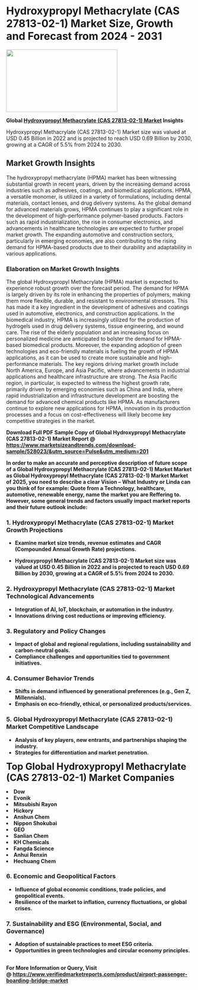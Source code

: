 <H1>Hydroxypropyl Methacrylate (CAS 27813-02-1) Market Size, Growth and Forecast from 2024 - 2031</H1><img class="aligncenter size-medium wp-image-584254" src="https://thirdeyenews.in/wp-content/uploads/2024/09/Global-Market-Research-300x168.jpeg" alt="" width="300" height="168" /><p><strong>Global&nbsp;<a href="https://www.marketsizeandtrends.com/download-sample/528023/&amp;utm_source=Pulse&amp;utm_medium=201">Hydroxypropyl Methacrylate (CAS 27813-02-1) Market</a> Insights</strong></p><p>Hydroxypropyl Methacrylate (CAS 27813-02-1) Market size was valued at USD 0.45 Billion in 2022 and is projected to reach USD 0.69 Billion by 2030, growing at a CAGR of 5.5% from 2024 to 2030.</p><p><h2>Market Growth Insights</h2> The hydroxypropyl methacrylate (HPMA) market has been witnessing substantial growth in recent years, driven by the increasing demand across industries such as adhesives, coatings, and biomedical applications. HPMA, a versatile monomer, is utilized in a variety of formulations, including dental materials, contact lenses, and drug delivery systems. As the global demand for advanced materials grows, HPMA continues to play a significant role in the development of high-performance polymer-based products. Factors such as rapid industrialization, the rise in consumer electronics, and advancements in healthcare technologies are expected to further propel market growth. The expanding automotive and construction sectors, particularly in emerging economies, are also contributing to the rising demand for HPMA-based products due to their durability and adaptability in various applications. <p><strong></strong></p> <h3>Elaboration on Market Growth Insights</h3> The global Hydroxypropyl Methacrylate (HPMA) market is expected to experience robust growth over the forecast period. The demand for HPMA is largely driven by its role in enhancing the properties of polymers, making them more flexible, durable, and resistant to environmental stressors. This has made it a key ingredient in the development of adhesives and coatings used in automotive, electronics, and construction applications. In the biomedical industry, HPMA is increasingly utilized for the production of hydrogels used in drug delivery systems, tissue engineering, and wound care. The rise of the elderly population and an increasing focus on personalized medicine are anticipated to bolster the demand for HPMA-based biomedical products. Moreover, the expanding adoption of green technologies and eco-friendly materials is fueling the growth of HPMA applications, as it can be used to create more sustainable and high-performance materials. The key regions driving market growth include North America, Europe, and Asia Pacific, where advancements in industrial applications and healthcare infrastructure are strong. The Asia Pacific region, in particular, is expected to witness the highest growth rate, primarily driven by emerging economies such as China and India, where rapid industrialization and infrastructure development are boosting the demand for advanced chemical products like HPMA. As manufacturers continue to explore new applications for HPMA, innovation in its production processes and a focus on cost-effectiveness will likely become key competitive strategies in the market. <p><strong></p><p><span class=""><strong>Download Full PDF Sample Copy of Global Hydroxypropyl Methacrylate (CAS 27813-02-1) Market Report</strong> @ <a href="https://www.marketsizeandtrends.com/download-sample/528023/&amp;utm_source=Pulse&amp;utm_medium=201" target="_blank">https://www.marketsizeandtrends.com/download-sample/528023/&amp;utm_source=Pulse&amp;utm_medium=201</a></span></p><p>In order to make an accurate and perceptive description of future scope of a Global&nbsp;Hydroxypropyl Methacrylate (CAS 27813-02-1) Market Market as Global&nbsp;Hydroxypropyl Methacrylate (CAS 27813-02-1) Market Market of 2025, you need to describe a clear Vision &ndash; What Industry or Linda can you think of for example: Quote from a Technology, healthcare, automotive, renewable energy, name the market you are Reffering to. However, some general trends and factors usually impact market reports and their future outlook include:</p><h3>1.&nbsp;<strong>Hydroxypropyl Methacrylate (CAS 27813-02-1) Market Growth Projections</strong></h3><ul><li>Examine market size trends, revenue estimates and CAGR (Compounded Annual Growth Rate) projections.</li><li><p>Hydroxypropyl Methacrylate (CAS 27813-02-1) Market size was valued at USD 0.45 Billion in 2022 and is projected to reach USD 0.69 Billion by 2030, growing at a CAGR of 5.5% from 2024 to 2030.</p></li></ul><h3>2.&nbsp;<strong>Hydroxypropyl Methacrylate (CAS 27813-02-1) Market Technological Advancements</strong></h3><ul><li>Integration of AI, IoT, blockchain, or automation in the industry.</li><li>Innovations driving cost reductions or improving efficiency.</li></ul><h3>3.&nbsp;<strong>Regulatory and Policy Changes</strong></h3><ul><li>Impact of global and regional regulations, including sustainability and carbon-neutral goals.</li><li>Compliance challenges and opportunities tied to government initiatives.</li></ul><h3>4.&nbsp;<strong>Consumer Behavior Trends</strong></h3><ul><li>Shifts in demand influenced by generational preferences (e.g., Gen Z, Millennials).</li><li>Emphasis on eco-friendly, ethical, or personalized products/services.</li></ul><h3>5.&nbsp;<strong>Global Hydroxypropyl Methacrylate (CAS 27813-02-1) Market Competitive Landscape</strong></h3><ul><li>Analysis of key players, new entrants, and partnerships shaping the industry.</li><li>Strategies for differentiation and market penetration.</li></ul><p data-pm-slice="1 1 []"><span style="color: inherit; font-family: inherit; font-size: 25px;">Top Global Hydroxypropyl Methacrylate (CAS 27813-02-1) Market Companies</span></p><div class="" data-test-id=""><p><li>Dow</li><li> Evonik</li><li> Mitsubishi Rayon</li><li> Hickory</li><li> Anshun Chem</li><li> Nippon Shokubai</li><li> GEO</li><li> Sanlian Chem</li><li> KH Chemicals</li><li> Fangda Science</li><li> Anhui Renxin</li><li> Hechuang Chem</li></p></div><h3>6.&nbsp;<strong>Economic and Geopolitical Factors</strong></h3><ul><li>Influence of global economic conditions, trade policies, and geopolitical events.</li><li>Resilience of the market to inflation, currency fluctuations, or global crises.</li></ul><h3>7.&nbsp;<strong>Sustainability and ESG (Environmental, Social, and Governance)</strong></h3><ul><li>Adoption of sustainable practices to meet ESG criteria.</li><li>Opportunities in green technologies and circular economy principles.</li></ul><h2><strong style="font-size: 14px;">For More Information or Query, Visit @&nbsp;</strong><a style="background-color: #ffffff; font-size: 14px;" href="https://www.marketsizeandtrends.com/report/hydroxypropyl-methacrylate-cas-27813-02-1-market/" target="_blank">https://www.verifiedmarketreports.com/product/airport-passenger-boarding-bridge-market</a></h2>